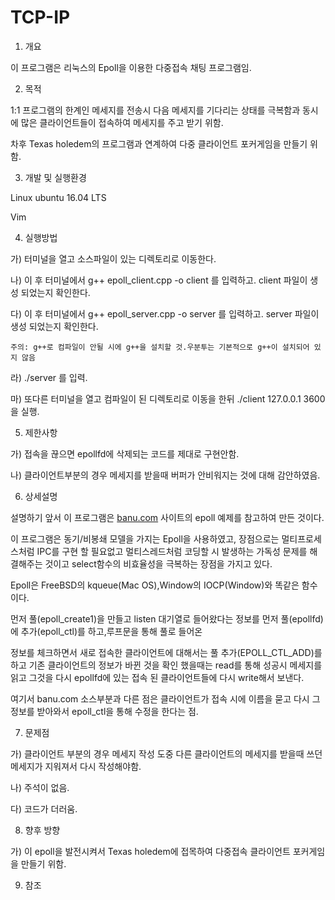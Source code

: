 # TCP-IP

1. 개요

 이 프로그램은 리눅스의 Epoll을 이용한 다중접속 채팅 프로그램임.

2. 목적

 1:1 프로그램의 한계인 메세지를 전송시 다음 메세지를 기다리는 상태를 극복함과 동시에 많은 클라이언트들이 접속하여 메세지를 주고 받기 위함.
 
 차후 Texas holedem의 프로그램과 연계하여 다중 클라이언트 포커게임을 만들기 위함.

3. 개발 및 실행환경

 Linux ubuntu 16.04 LTS
 
 Vim

4. 실행방법

 가) 터미널을 열고 소스파일이 있는 디렉토리로 이동한다.
 
 나) 이 후 터미널에서 g++ epoll_client.cpp -o client 를 입력하고. client 파일이 생성 되었는지 확인한다.
 
 다) 이 후 터미널에서 g++ epoll_server.cpp -o server 를 입력하고. server 파일이 생성 되었는지 확인한다.
 
    주의: g++로 컴파일이 안될 시에 g++을 설치할 것.우분투는 기본적으로 g++이 설치되어 있지 않음
    
 라) ./server 를 입력.
 
 마) 또다른 터미널을 열고 컴파일이 된 디렉토리로 이동을 한뒤 ./client 127.0.0.1 3600 을 실행.
 

5. 제한사항

 가) 접속을 끊으면 epollfd에 삭제되는 코드를 제대로 구현안함.
 
 나) 클라이언트부분의 경우 메세지를 받을때 버퍼가 안비워지는 것에 대해 감안하였음. 
 

6. 상세설명

 설명하기 앞서 이 프로그램은 [banu.com](https://banu.com/blog/2/how-to-use-epoll-a-complete-example-in-c/epoll-example.c) 사이트의 epoll 예제를 참고하여 만든 것이다.
 
 이 프로그램은 동기/비봉쇄 모델을 가지는 Epoll을 사용하였고, 장점으로는 멀티프로세스처럼 IPC를 구현 할 필요없고 멀티스레드처럼 코딩할 시 발생하는
 가독성 문제를 해결해주는 것이고 select함수의 비효율성을 극복하는 장점을 가지고 있다.
 
 Epoll은 FreeBSD의 kqueue(Mac OS),Window의 IOCP(Window)와 똑같은 함수이다.
 
 먼저 풀(epoll_create1)을 만들고 listen 대기열로 들어왔다는 정보를 먼저 풀(epollfd)에 추가(epoll_ctl)를 하고,루프문을 통해 풀로 들어온
 
 정보를 체크하면서 새로 접속한 클라이언트에 대해서는 풀 추가(EPOLL_CTL_ADD)를 하고 기존 클라이언트의 정보가 바뀐 것을 확인 했을때는 read를 통해
 성공시 메세지를 읽고 그것을 다시 epollfd에 있는 접속 된 클라이언트들에 다시 write해서 보낸다.
 
 여기서 banu.com 소스부분과 다른 점은 클라이언트가 접속 시에 이름을 묻고 다시 그 정보를 받아와서 epoll_ctl을 통해 수정을 한다는 점.
 
7. 문제점

 가) 클라이언트 부분의 경우 메세지 작성 도중 다른 클라이언트의 메세지를 받을때 쓰던 메세지가 지워져서 다시 작성해야함.
 
 나) 주석이 없음.
 
 다) 코드가 더러움.
 

8. 향후 방향

 가) 이 epoll을 발전시켜서 Texas holedem에 접목하여 다중접속 클라이언트 포커게임을 만들기 위함.

9. 참조
 
 

 
